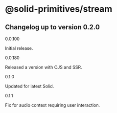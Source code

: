 # @solid-primitives/stream

## Changelog up to version 0.2.0

0.0.100

Initial release.

0.0.180

Released a version with CJS and SSR.

0.1.0

Updated for latest Solid.

0.1.1

Fix for audio context requiring user interaction.

